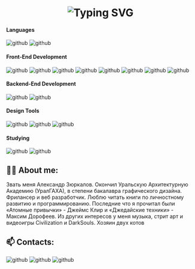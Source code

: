 <div align="center">
  <!--     <img src="https://media.giphy.com/media/M9gbBd9nbDrOTu1Mqx/giphy.gif" width="150"/> -->
    <h1>
        <img src="https://readme-typing-svg.herokuapp.com?font=Jetbrains+mono&size=28&duration=3500&color=FFF&center=true&vCenter=true&width=450&lines=Hi+👋..;I'm+Alex,+designer..;..and+web+developer;Wellcome+to+my+Github!+🤖+;" alt="Typing SVG"/>
    </h1>
</div>

#### Languages

![github](https://img.shields.io/badge/JavaScript-262627?style=for-the-badge&logo=JavaScript&logoColor=#FFCE00) ![github](https://img.shields.io/badge/TypeScript-186BFF?style=for-the-badge&logo=TypeScript&logoColor=white) 

#### Front-End Development

![github](https://img.shields.io/badge/html5-262627?style=for-the-badge&logo=html5&logoColor=E34F26) ![github](https://img.shields.io/badge/sass-262627?style=for-the-badge&logo=sass&logoColor=E6526F) ![github](https://img.shields.io/badge/css3-186BFF?style=for-the-badge&logo=css3&logoColor=white) ![github](https://img.shields.io/badge/React-186BFF?style=for-the-badge&logo=React&logoColor=white) ![github](https://img.shields.io/badge/Redux-186BFF?style=for-the-badge&logo=Redux&logoColor=white) ![github](https://img.shields.io/badge/mui-186BFF?style=for-the-badge&logo=mui&logoColor=white) ![github](https://img.shields.io/badge/webpack-186BFF?style=for-the-badge&logo=webpack&logoColor=white) ![github](https://img.shields.io/badge/jest-262627?style=for-the-badge&logo=jest&logoColor=C21325)

#### Backend-End Development

![github](https://img.shields.io/badge/nestjs-262627?style=for-the-badge&logo=nestjs&logoColor=E0234E)
![github](https://img.shields.io/badge/mongodb-262627?style=for-the-badge&logo=mongodb&logoColor=47A248)

#### Design Tools

![github](https://img.shields.io/badge/photoshop-186BFF?style=for-the-badge&logo=adobephotoshop&logoColor=white)
![github](https://img.shields.io/badge/illustrator-262627?style=for-the-badge&logo=adobeillustrator&logoColor=FF9A00)
![github](https://img.shields.io/badge/tilda-262627?style=for-the-badge&logo=tildapublishing&logoColor=white)

#### Studying

![github](https://img.shields.io/badge/webgpu-186BFF?style=for-the-badge&logo=webgpu&logoColor=white)
![github](https://img.shields.io/badge/threejs-262627?style=for-the-badge&logo=threedotjs&logoColor=white)

## 👨‍💻 About me:
Звать меня Александр Зюркалов. Окончил Уральскую Архитектурную Академию (УралГАХА), в степени бакалавра графического дизайна. Фрилансер и веб разработчик.
Люблю читать книги по личностному развитию и программированию. 
Последние что я прочитал были «Атомные привычки» - Джеймс Клир и «Джедайские техники» - Максим Дорофеев.
Из других интересов у меня музыка, стрит арт и видеоигры Civilization и DarkSouls. Хозяин двух котов

## 📫 Contacts: 

![github](https://img.shields.io/badge/telegram-186BFF?style=for-the-badge&logo=telegram&logoColor=white)
![github](https://img.shields.io/badge/gmail-262627?style=for-the-badge&logo=gmail&logoColor=EA4335)
![github](https://img.shields.io/badge/pinterest-262627?style=for-the-badge&logo=pinterest&logoColor=BD081C)

